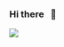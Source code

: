 ### Hi there &nbsp;&nbsp;👋

<p align="left">
  <img src="https://github-readme-stats.vercel.app/api/top-langs/?username=OliverBrotchie&hide=css&langs_count=10&hide_border=true&layout=compact">
</p>
